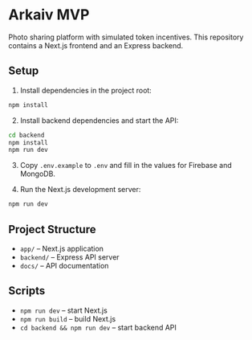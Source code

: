 # Arkaiv MVP

Photo sharing platform with simulated token incentives. This repository contains a Next.js frontend and an Express backend.

## Setup

1. Install dependencies in the project root:

```bash
npm install
```

2. Install backend dependencies and start the API:

```bash
cd backend
npm install
npm run dev
```

3. Copy `.env.example` to `.env` and fill in the values for Firebase and MongoDB.

4. Run the Next.js development server:

```bash
npm run dev
```

## Project Structure

- `app/` – Next.js application
- `backend/` – Express API server
- `docs/` – API documentation

## Scripts

- `npm run dev` – start Next.js
- `npm run build` – build Next.js
- `cd backend && npm run dev` – start backend API
